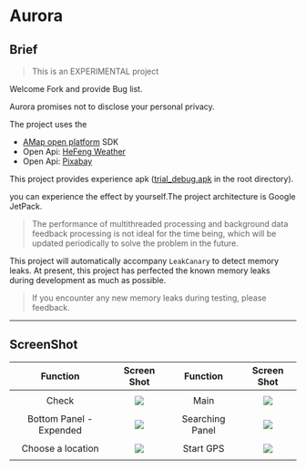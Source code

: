 # Aurora

## Brief

> This is an EXPERIMENTAL project

Welcome Fork and provide Bug list.

Aurora promises not to disclose your personal privacy.

The project uses the

+ [AMap open platform](https://lbs.amap.com/) SDK
+ Open Api: [HeFeng Weather](https://dev.heweather.com/)
+ Open Api: [Pixabay](https://pixabay.com/zh/service/about/api/)

This project provides experience
apk ([trial_debug.apk](https://github.com/PhoenixNest/Aurora/blob/master/trial_debug.apk) in the
root directory).

you can experience the effect by yourself.The project architecture is Google JetPack.

> The performance of multithreaded processing and background data feedback processing is not ideal for the time being, which will be updated periodically to solve the problem in the future.

This project will automatically accompany `LeakCanary` to detect memory leaks. At present, this
project has perfected the known memory leaks during development as much as possible.

> If you encounter any new memory leaks during testing, please feedback.

---

## ScreenShot

| Function                | Screen Shot                                                                                                                           | Function                | Screen Shot                                                                                                                         |
|:-----------------------:|:-------------------------------------------------------------------------------------------------------------------------------------:|:-----------------------:|:-----------------------------------------------------------------------------------------------------------------------------------:|
| Check                   | <img align="center" style="margin:8px" src="https://cdn.jsdelivr.net/gh/PhoenixNest/Aurora@master/ScreenShot/check1.png" />           | Main                    | <img align="center" style="margin:8px" src="https://cdn.jsdelivr.net/gh/PhoenixNest/Aurora@master/ScreenShot/main.png" />           |
| Bottom Panel - Expended | <img align="center" style="margin:8px" src="https://cdn.jsdelivr.net/gh/PhoenixNest/Aurora@master/ScreenShot/bottomPannelExpend.png"> | Searching Panel         | <img align="center" style="margin:8px" src="https://cdn.jsdelivr.net/gh/PhoenixNest/Aurora@master/ScreenShot/search.png">           | 
| Choose a location       | <img align="center" style="margin:8px" src="https://cdn.jsdelivr.net/gh/PhoenixNest/Aurora@master/ScreenShot/choose1.png">            | Start GPS               | <img align="center" style="margin:8px" src="https://cdn.jsdelivr.net/gh/PhoenixNest/Aurora@master/ScreenShot/startGPS.png">         |
